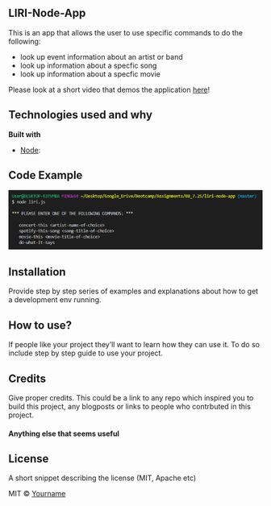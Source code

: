 ## LIRI-Node-App
This is an app that allows the user to use specific commands to do the following:

* look up event information about an artist or band
* look up information about a specfic song
* look up information about a specfic movie

Please look at a short video that demos the application [here](https://drive.google.com/file/d/1NnOlFlwibZ-X2Du3HcXW1sxXIehV5GJF/view)!

## Technologies used and why
<b>Built with</b>
- [Node](https://nodejs.org/en/): 


## Code Example
![Image of commands](images\commands.png)

## Installation
Provide step by step series of examples and explanations about how to get a development env running.

## How to use?
If people like your project they’ll want to learn how they can use it. To do so include step by step guide to use your project.

## Credits
Give proper credits. This could be a link to any repo which inspired you to build this project, any blogposts or links to people who contrbuted in this project. 

#### Anything else that seems useful

## License
A short snippet describing the license (MIT, Apache etc)

MIT © [Yourname]()
